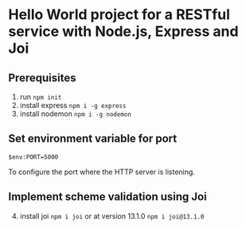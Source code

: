 # Hello World project for a RESTful service with Node.js, Express and Joi

## Prerequisites

1. run `npm init`
2. install express `npm i -g express`
3. install nodemon `npm i -g nodemon`


## Set environment variable for port 

`$env:PORT=5000`

To configure the port where the HTTP server is listening.

## Implement scheme validation using Joi

4. install joi `npm i joi` or at version 13.1.0 `npm i joi@13.1.0`
